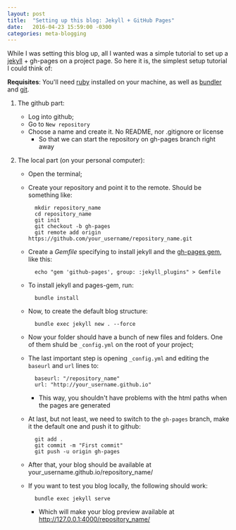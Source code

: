 ```yaml
---
layout: post
title:  "Setting up this blog: Jekyll + GitHub Pages"
date:   2016-04-23 15:59:00 -0300
categories: meta-blogging
---
```


While I was setting this blog up, all I wanted was a simple tutorial to set up a [jekyll](https://jekyllrb.com/) + gh-pages on a project page. So here it is, the simplest setup tutorial I could think of:

**Requisites**: You'll need [ruby](https://www.ruby-lang.org) installed on your machine, as well as [bundler](http://bundler.io/) and [git](https://git-scm.com/).

1. The github part:
	* Log into github;
	* Go to `New repository`
	* Choose a name and create it. No README, nor .gitignore or license
		* So that we can start the repository on gh-pages branch right away

2. The local part (on your personal computer):
	* Open the terminal;
	* Create your repository and point it to the remote. Should be something like:
			
			mkdir repository_name
			cd repository_name
			git init
			git checkout -b gh-pages
			git remote add origin https://github.com/your_username/repository_name.git
		
	* Create a *Gemfile* specifying to install jekyll and the [gh-pages gem](https://github.com/github/pages-gem), like this:
	
			echo "gem 'github-pages', group: :jekyll_plugins" > Gemfile

	* To install jekyll and pages-gem, run:

			bundle install

	* Now, to create the default blog structure:

			bundle exec jekyll new . --force

	* Now your folder should have a bunch of new files and folders. One of them shuld be `_config.yml` on the root of your project;
	* The last important step is opening `_config.yml` and editing the `baseurl` and `url` lines to:

			baseurl: "/repository_name" 
			url: "http://your_username.github.io"

		* This way, you shouldn't have problems with the html paths when the pages are generated

	* At last, but not least, we need to switch to the `gh-pages` branch, make it the default one and push it to github:

			git add .
			git commit -m "First commit"
			git push -u origin gh-pages

	* After that, your blog should be available at your_username.github.io/repository_name/
	* If you want to test you blog locally, the following should work:
		
			bundle exec jekyll serve

		* Which will make your blog preview available at http://127.0.0.1:4000/repository_name/